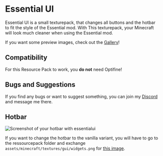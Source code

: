 # Essential UI

Essential UI is a small texturepack, that changes all buttons and the hotbar to fit the style of the Essential mod. With This texturepack, your Minecraft will look much cleaner when using the Essential mod.

If you want some preview images, check out the [Gallery](https://modrinth.com/resourcepack/essentialui/gallery)!

## Compatibility

For this Resource Pack to work, you **do not** need Optifine!

## Bugs and Suggestions

If you find any bugs or want to suggest something, you can join my [Discord](https://discord.com/invite/Cc76tYwXvy) and message me there.

## Hotbar

![Screenshot of your hotbar with essentialui](https://cdn.modrinth.com/data/FsSrime2/images/88ef312c9520ebe4b401432f7ad077413da523c0.png)

If you want to change the hotbar to the vanilla variant, you will have to go to the ressourcepack folder and exchange `assets/minecraft/textures/gui/widgets.png` for [this image](https://strassburger.org/img/essentialui/widgets.png).